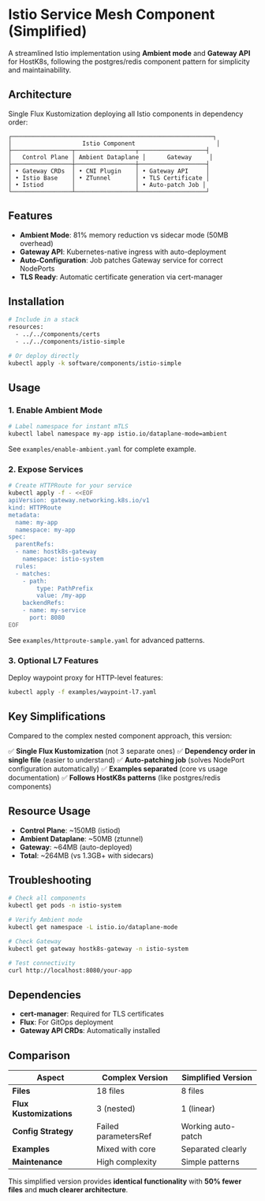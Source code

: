 # Istio Service Mesh Component (Simplified)

A streamlined Istio implementation using **Ambient mode** and **Gateway API** for HostK8s, following the postgres/redis component pattern for simplicity and maintainability.

## Architecture

Single Flux Kustomization deploying all Istio components in dependency order:

```
┌─────────────────────────────────────────────────────────┐
│                    Istio Component                       │
├─────────────────┬─────────────────┬───────────────────┤
│   Control Plane │ Ambient Dataplane │      Gateway     │
├─────────────────┼─────────────────┼───────────────────┤
│ • Gateway CRDs  │ • CNI Plugin    │ • Gateway API     │
│ • Istio Base    │ • ZTunnel       │ • TLS Certificate │
│ • Istiod        │                 │ • Auto-patch Job │
└─────────────────┴─────────────────┴───────────────────┘
```

## Features

- **Ambient Mode**: 81% memory reduction vs sidecar mode (50MB overhead)
- **Gateway API**: Kubernetes-native ingress with auto-deployment
- **Auto-Configuration**: Job patches Gateway service for correct NodePorts
- **TLS Ready**: Automatic certificate generation via cert-manager

## Installation

```bash
# Include in a stack
resources:
  - ../../components/certs
  - ../../components/istio-simple

# Or deploy directly
kubectl apply -k software/components/istio-simple
```

## Usage

### 1. Enable Ambient Mode

```bash
# Label namespace for instant mTLS
kubectl label namespace my-app istio.io/dataplane-mode=ambient
```

See `examples/enable-ambient.yaml` for complete example.

### 2. Expose Services

```bash
# Create HTTPRoute for your service
kubectl apply -f - <<EOF
apiVersion: gateway.networking.k8s.io/v1
kind: HTTPRoute
metadata:
  name: my-app
  namespace: my-app
spec:
  parentRefs:
  - name: hostk8s-gateway
    namespace: istio-system
  rules:
  - matches:
    - path:
        type: PathPrefix
        value: /my-app
    backendRefs:
    - name: my-service
      port: 8080
EOF
```

See `examples/httproute-sample.yaml` for advanced patterns.

### 3. Optional L7 Features

Deploy waypoint proxy for HTTP-level features:

```bash
kubectl apply -f examples/waypoint-l7.yaml
```

## Key Simplifications

Compared to the complex nested component approach, this version:

✅ **Single Flux Kustomization** (not 3 separate ones)
✅ **Dependency order in single file** (easier to understand)
✅ **Auto-patching job** (solves NodePort configuration automatically)
✅ **Examples separated** (core vs usage documentation)
✅ **Follows HostK8s patterns** (like postgres/redis components)

## Resource Usage

- **Control Plane**: ~150MB (istiod)
- **Ambient Dataplane**: ~50MB (ztunnel)
- **Gateway**: ~64MB (auto-deployed)
- **Total**: ~264MB (vs 1.3GB+ with sidecars)

## Troubleshooting

```bash
# Check all components
kubectl get pods -n istio-system

# Verify Ambient mode
kubectl get namespace -L istio.io/dataplane-mode

# Check Gateway
kubectl get gateway hostk8s-gateway -n istio-system

# Test connectivity
curl http://localhost:8080/your-app
```

## Dependencies

- **cert-manager**: Required for TLS certificates
- **Flux**: For GitOps deployment
- **Gateway API CRDs**: Automatically installed

## Comparison

| Aspect | Complex Version | Simplified Version |
|--------|-----------------|-------------------|
| **Files** | 18 files | 8 files |
| **Flux Kustomizations** | 3 (nested) | 1 (linear) |
| **Config Strategy** | Failed parametersRef | Working auto-patch |
| **Examples** | Mixed with core | Separated clearly |
| **Maintenance** | High complexity | Simple patterns |

This simplified version provides **identical functionality** with **50% fewer files** and **much clearer architecture**.
